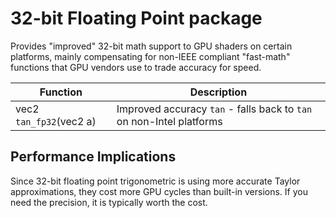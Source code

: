 # 32-bit Floating Point package

Provides "improved" 32-bit math support to GPU shaders on certain platforms,
mainly compensating for non-IEEE compliant "fast-math" functions that
GPU vendors use to trade accuracy for speed.

| Function                | Description                                                          |
| ----------------------- | -------------------------------------------------------------------- |
| vec2 `tan_fp32`(vec2 a) | Improved accuracy `tan` - falls back to `tan` on non-Intel platforms |

## Performance Implications

Since 32-bit floating point trigonometric is using more accurate Taylor approximations,
they cost more GPU cycles than built-in versions.
If you need the precision, it is typically worth the cost.
